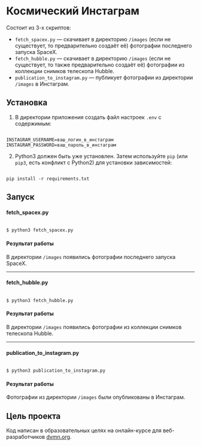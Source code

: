 # Космический Инстаграм

Состоит из 3-х скриптов:

* `fetch_spacex.py` — скачивает в директорию `/images` (если не существует, то предварительно создаёт её) фотографии последнего запуска SpaceX.
* `fetch_hubble.py` — скачивает в директорию `/images` (если не существует, то также предварительно создаёт её) фотографии из коллекции снимков телескопа Hubble.
* `publication_to_instagram.py` — публикует фотографии из директории `/images` в Инстаграм.


## Установка

1. В директории приложения создать файл настроек `.env` с содержимым:
```#!bash

INSTAGRAM_USERNAME=ваш_логин_в_инстаграм
INSTAGRAM_PASSWORD=ваш_пароль_в_инстаграм
```

2. Python3 должен быть уже установлен. 
Затем используйте `pip` (или `pip3`, есть конфликт с Python2) для установки зависимостей:
```#!bash

pip install -r requirements.txt

```

## Запуск

#### fetch_spacex.py

```#!bash

$ python3 fetch_spacex.py

```

#### Результат работы

В директории `/images` появились фотографии последнего запуска SpaceX.

-------------------

#### fetch_hubble.py

```#!bash

$ python3 fetch_hubble.py

```

#### Результат работы

В директории `/images` появились фотографии из коллекции снимков телескопа Hubble.

-------------------

#### publication_to_instagram.py

```#!bash

$ python3 publication_to_instagram.py

```

#### Результат работы

Фотографии из директории `/images` были опубликованы в Инстаграм.

## Цель проекта

Код написан в образовательных целях на онлайн-курсе для веб-разработчиков [dvmn.org](https://dvmn.org/).